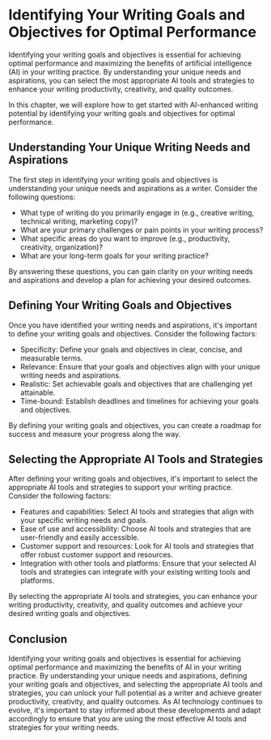 Identifying Your Writing Goals and Objectives for Optimal Performance
====================================================================================================================================

Identifying your writing goals and objectives is essential for achieving optimal performance and maximizing the benefits of artificial intelligence (AI) in your writing practice. By understanding your unique needs and aspirations, you can select the most appropriate AI tools and strategies to enhance your writing productivity, creativity, and quality outcomes.

In this chapter, we will explore how to get started with AI-enhanced writing potential by identifying your writing goals and objectives for optimal performance.

Understanding Your Unique Writing Needs and Aspirations
-------------------------------------------------------

The first step in identifying your writing goals and objectives is understanding your unique needs and aspirations as a writer. Consider the following questions:

* What type of writing do you primarily engage in (e.g., creative writing, technical writing, marketing copy)?
* What are your primary challenges or pain points in your writing process?
* What specific areas do you want to improve (e.g., productivity, creativity, organization)?
* What are your long-term goals for your writing practice?

By answering these questions, you can gain clarity on your writing needs and aspirations and develop a plan for achieving your desired outcomes.

Defining Your Writing Goals and Objectives
------------------------------------------

Once you have identified your writing needs and aspirations, it's important to define your writing goals and objectives. Consider the following factors:

* Specificity: Define your goals and objectives in clear, concise, and measurable terms.
* Relevance: Ensure that your goals and objectives align with your unique writing needs and aspirations.
* Realistic: Set achievable goals and objectives that are challenging yet attainable.
* Time-bound: Establish deadlines and timelines for achieving your goals and objectives.

By defining your writing goals and objectives, you can create a roadmap for success and measure your progress along the way.

Selecting the Appropriate AI Tools and Strategies
-------------------------------------------------

After defining your writing goals and objectives, it's important to select the appropriate AI tools and strategies to support your writing practice. Consider the following factors:

* Features and capabilities: Select AI tools and strategies that align with your specific writing needs and goals.
* Ease of use and accessibility: Choose AI tools and strategies that are user-friendly and easily accessible.
* Customer support and resources: Look for AI tools and strategies that offer robust customer support and resources.
* Integration with other tools and platforms: Ensure that your selected AI tools and strategies can integrate with your existing writing tools and platforms.

By selecting the appropriate AI tools and strategies, you can enhance your writing productivity, creativity, and quality outcomes and achieve your desired writing goals and objectives.

Conclusion
----------

Identifying your writing goals and objectives is essential for achieving optimal performance and maximizing the benefits of AI in your writing practice. By understanding your unique needs and aspirations, defining your writing goals and objectives, and selecting the appropriate AI tools and strategies, you can unlock your full potential as a writer and achieve greater productivity, creativity, and quality outcomes. As AI technology continues to evolve, it's important to stay informed about these developments and adapt accordingly to ensure that you are using the most effective AI tools and strategies for your writing needs.
